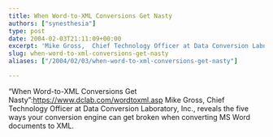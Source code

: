 ```yaml
---
title: When Word-to-XML Conversions Get Nasty
authors: ["synesthesia"]
type: post
date: 2004-02-03T21:11:09+00:00
excerpt: 'Mike Gross,  Chief Technology Officer at Data Conversion Laboratory, Inc., reveals the five ways your conversion engine can get broken when converting MS Word documents to XML.'
slug: when-word-to-xml-conversions-get-nasty 
aliases: ["/2004/02/03/when-word-to-xml-conversions-get-nasty"]

---
```

&#8220;When Word-to-XML Conversions Get Nasty&#8221;:https://www.dclab.com/wordtoxml.asp Mike Gross, Chief Technology Officer at Data Conversion Laboratory, Inc., reveals the five ways your conversion engine can get broken when converting MS Word documents to XML.